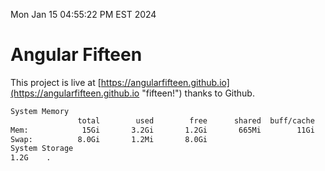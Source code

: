 Mon Jan 15 04:55:22 PM EST 2024

# Angular Fifteen


This project is live at [https://angularfifteen.github.io](https://angularfifteen.github.io "fifteen!") thanks to Github.

```bash
System Memory
               total        used        free      shared  buff/cache   available
Mem:            15Gi       3.2Gi       1.2Gi       665Mi        11Gi        12Gi
Swap:          8.0Gi       1.2Mi       8.0Gi
System Storage
1.2G	.
```
```bash
